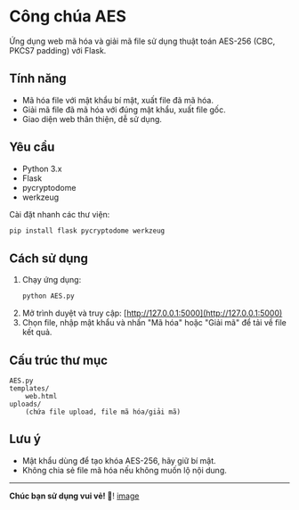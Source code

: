 # Công chúa AES

Ứng dụng web mã hóa và giải mã file sử dụng thuật toán AES-256 (CBC, PKCS7 padding) với Flask.

## Tính năng

- Mã hóa file với mật khẩu bí mật, xuất file đã mã hóa.
- Giải mã file đã mã hóa với đúng mật khẩu, xuất file gốc.
- Giao diện web thân thiện, dễ sử dụng.

## Yêu cầu

- Python 3.x
- Flask
- pycryptodome
- werkzeug

Cài đặt nhanh các thư viện:
```sh
pip install flask pycryptodome werkzeug
```

## Cách sử dụng

1. Chạy ứng dụng:
    ```sh
    python AES.py
    ```
2. Mở trình duyệt và truy cập: [http://127.0.0.1:5000](http://127.0.0.1:5000)
3. Chọn file, nhập mật khẩu và nhấn "Mã hóa" hoặc "Giải mã" để tải về file kết quả.

## Cấu trúc thư mục

```
AES.py
templates/
    web.html
uploads/
    (chứa file upload, file mã hóa/giải mã)
```

## Lưu ý

- Mật khẩu dùng để tạo khóa AES-256, hãy giữ bí mật.
- Không chia sẻ file mã hóa nếu không muốn lộ nội dung.

---

**Chúc bạn sử dụng vui vẻ! 👑**!
[image](https://github.com/user-attachments/assets/27e26aed-be47-457f-8f3e-4fb9ffbf8cae)
